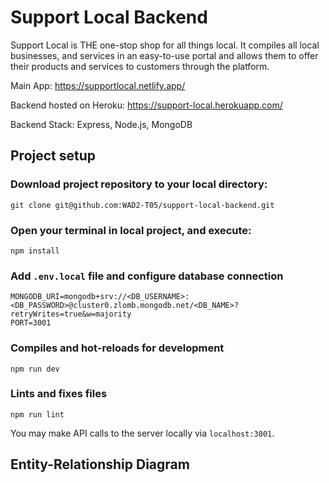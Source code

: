 # Support Local Backend

Support Local is THE one-stop shop for all things local. It compiles all local businesses, and services in an easy-to-use portal and allows them to offer their products and services to customers through the platform.

Main App: https://supportlocal.netlify.app/

Backend hosted on Heroku: https://support-local.herokuapp.com/

Backend Stack: Express, Node.js, MongoDB

## Project setup

### Download project repository to your local directory:
```
git clone git@github.com:WAD2-T05/support-local-backend.git
```

### Open your terminal in local project, and execute:
```
npm install
``` 

### Add `.env.local` file and configure database connection
```
MONGODB_URI=mongodb+srv://<DB_USERNAME>:<DB_PASSWORD>@cluster0.zlomb.mongodb.net/<DB_NAME>?retryWrites=true&w=majority
PORT=3001
```

### Compiles and hot-reloads for development
```
npm run dev
```

### Lints and fixes files
```
npm run lint
```

You may make API calls to the server locally via `localhost:3001`.

## Entity-Relationship Diagram
